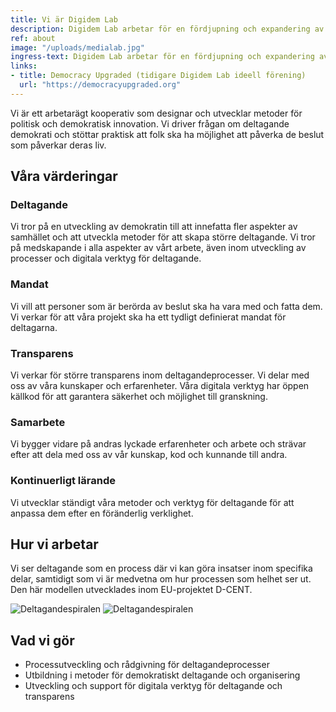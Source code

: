 ```yaml
---
title: Vi är Digidem Lab
description: Digidem Lab arbetar för en fördjupning och expandering av deltagande demokrati inom alla nivåer av samhället.
ref: about
image: "/uploads/medialab.jpg"
ingress-text: Digidem Lab arbetar för en fördjupning och expandering av deltagande demokrati inom alla nivåer av samhället.
links:
- title: Democracy Upgraded (tidigare Digidem Lab ideell förening)
  url: "https://democracyupgraded.org"
---
```



Vi är ett arbetarägt kooperativ som designar och utvecklar metoder för politisk och demokratisk innovation. Vi driver frågan om deltagande demokrati och stöttar praktisk att folk ska ha möjlighet att påverka de beslut som påverkar deras liv.

## Våra värderingar
### Deltagande
Vi tror på en utveckling av demokratin till att innefatta fler aspekter av samhället och att utveckla metoder för att skapa större deltagande. Vi tror på medskapande i alla aspekter av vårt arbete, även inom utveckling av processer och digitala verktyg för deltagande.

### Mandat
Vi vill att personer som är berörda av beslut ska ha vara med och fatta dem. Vi verkar för att våra projekt ska ha ett tydligt definierat mandat för deltagarna.

### Transparens
Vi verkar för större transparens inom deltagandeprocesser. Vi delar med oss av våra kunskaper och erfarenheter. Våra digitala verktyg har öppen källkod för att garantera säkerhet och möjlighet till granskning.

### Samarbete
Vi bygger vidare på andras lyckade erfarenheter och arbete och strävar efter att dela med oss av vår kunskap, kod och kunnande till andra.

### Kontinuerligt lärande
Vi utvecklar ständigt våra metoder och verktyg för deltagande för att anpassa dem efter en föränderlig verklighet.

## Hur vi arbetar
Vi ser deltagande som en process där vi kan göra insatser inom specifika delar, samtidigt som vi är medvetna om hur processen som helhet ser ut. Den här modellen utvecklades inom EU-projektet D-CENT.

![Deltagandespiralen]({{site.baseurl}}/uploads/spiral_numbers.svg)
![Deltagandespiralen]({{site.baseurl}}/uploads/deltagandespiral_text.png)


## Vad vi gör
* Processutveckling och rådgivning för deltagandeprocesser
* Utbildning i metoder för demokratiskt deltagande och organisering
* Utveckling och support för digitala verktyg för deltagande och transparens
